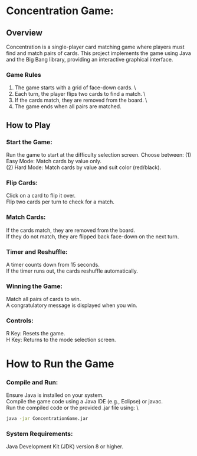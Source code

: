 # Concentration Game:

## Overview
Concentration is a single-player card matching game where players must find and match pairs of cards. This project implements the game using Java and the Big Bang library, providing an interactive graphical interface.

### Game Rules
1. The game starts with a grid of face-down cards. \
2. Each turn, the player flips two cards to find a match. \
3. If the cards match, they are removed from the board. \
4. The game ends when all pairs are matched. 



## How to Play
### Start the Game:

Run the game to start at the difficulty selection screen.
Choose between:
    (1) Easy Mode: Match cards by value only. \
    (2) Hard Mode: Match cards by value and suit color (red/black). 

### Flip Cards:

Click on a card to flip it over. \
Flip two cards per turn to check for a match. 

### Match Cards:

If the cards match, they are removed from the board. \
If they do not match, they are flipped back face-down on the next turn.

### Timer and Reshuffle:

A timer counts down from 15 seconds. \
If the timer runs out, the cards reshuffle automatically.

### Winning the Game:

Match all pairs of cards to win. \
A congratulatory message is displayed when you win.

### Controls:

  R Key: Resets the game. \
  H Key: Returns to the mode selection screen.

# How to Run the Game
### Compile and Run:

Ensure Java is installed on your system. \
Compile the game code using a Java IDE (e.g., Eclipse) or javac. \
Run the compiled code or the provided .jar file using: \
```bash
java -jar ConcentrationGame.jar
```

### System Requirements:
Java Development Kit (JDK) version 8 or higher.
